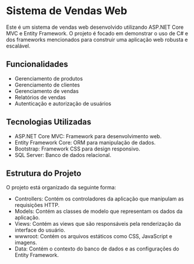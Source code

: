 # Sistema de Vendas Web

Este é um sistema de vendas web desenvolvido utilizando ASP.NET Core MVC e Entity Framework. O projeto é focado em demonstrar o uso de C# e dos frameworks mencionados para construir uma aplicação web robusta e escalável.

## Funcionalidades

- Gerenciamento de produtos
- Gerenciamento de clientes
- Gerenciamento de vendas
- Relatórios de vendas
- Autenticação e autorização de usuários

## Tecnologias Utilizadas

- ASP.NET Core MVC: Framework para desenvolvimento web.
- Entity Framework Core: ORM para manipulação de dados.
- Bootstrap: Framework CSS para design responsivo.
- SQL Server: Banco de dados relacional.

## Estrutura do Projeto

O projeto está organizado da seguinte forma:

- Controllers: Contém os controladores da aplicação que manipulam as requisições HTTP.
- Models: Contém as classes de modelo que representam os dados da aplicação.
- Views: Contém as views que são responsáveis pela renderização da interface do usuário.
- wwwroot: Contém os arquivos estáticos como CSS, JavaScript e imagens.
- Data: Contém o contexto do banco de dados e as configurações do Entity Framework.
